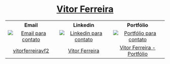<a href="https://github.com/vitorvf"> <h1 align="center"> Vitor Ferreira </h1> </a>

<table align="center" style="width:100%">

  <tr>
    <th align="center">
      <b align="center" text-align="center"> Email </b>
    </th>
    <th align="center">
      <b align="center" text-align="center"> Linkedin </b>
    </th>
    <th align="center">
      <b align="center" text-align="center"> Portfólio </b>
    </th>
   
  </tr>

  <tr>
    <td align="center">
      <div align="center" text-align="center"> 
        <a href="mailto:vitorferreiravf2@gmail.com">
          <img align="center" alt="Email para contato" src="https://img.shields.io/badge/Gmail-D14836?style=for-the-badge&logo=gmail&logoColor=white" />
        </a>
      </div>
    </td>
    <td align="center">
      <div align="center" text-align="center">
        <a href="https://www.linkedin.com/in/vitor-ferreira-vf/">
          <img align="center" alt="Linkedin para contato" src="https://img.shields.io/badge/LinkedIn-0077B5?style=for-the-badge&logo=linkedin&logoColor=white" />
        </a>
      </div>
    </td>
    <td align="center">
      <div align="center" text-align="center">
        <a href="https://vitorferreira.netlify.app/" disabled="">
          <img align="center" alt="Portfólio para contato" src="https://img.shields.io/badge/Portfolio-%23000000.svg?style=for-the-badge&logo=firefox&logoColor=#FF7139" />
        </a>
      </div>
    </td>
 
    
  
  </tr>

  <tr>
    <td align="center">
      <a align="center" href="mailto:vitorferreiravf2@gmail.com"> <span align="center" text-align="center"> vitorferreiravf2 </span> </a>
    </td>
    <td align="center">
      <a align="center" href="https://www.linkedin.com/in/vitor-ferreira-vf/"> <span align="center" text-align="center"> Vitor Ferreira </span> </a>
    </td>
    <td align="center">
<a align="center" href="https://vitorferreira.netlify.app/"> <span align="center" text-align="center"> Vitor Ferreira - Portfólio </span> </a>    </td>
    
  </tr>
